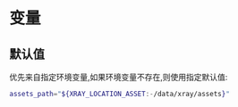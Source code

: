# 变量

## 默认值

优先来自指定环境变量,如果环境变量不存在,则使用指定默认值:


```bash
assets_path="${XRAY_LOCATION_ASSET:-/data/xray/assets}"
```
